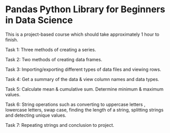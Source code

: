 # Pandas Python Library for Beginners in Data Science
This is a project-based course which should take approximately 1 hour to finish.

Task 1: Three  methods of creating a series.

Task 2: Two methods of creating data frames.

Task 3:  Importing/exporting different types of data files and viewing rows.

Task 4: Get a summary of the data & view column names and data types.

Task 5: Calculate mean & cumulative sum. Determine minimum & maximum values.

Task 6: String operations such as converting to uppercase letters , lowercase letters, swap case, finding the length of a string, splitting strings and detecting unique values.

Task 7: Repeating strings and conclusion to project.
